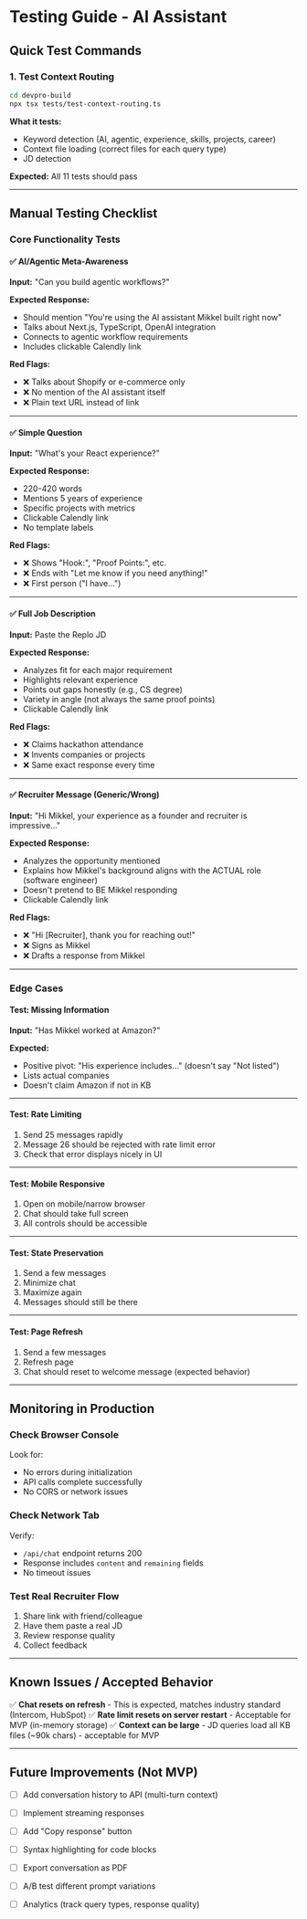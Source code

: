 # Testing Guide - AI Assistant

## Quick Test Commands

### 1. Test Context Routing
```bash
cd devpro-build
npx tsx tests/test-context-routing.ts
```

**What it tests:**
- Keyword detection (AI, agentic, experience, skills, projects, career)
- Context file loading (correct files for each query type)
- JD detection

**Expected:** All 11 tests should pass

---

## Manual Testing Checklist

### Core Functionality Tests

#### ✅ AI/Agentic Meta-Awareness
**Input:** "Can you build agentic workflows?"

**Expected Response:**
- Should mention "You're using the AI assistant Mikkel built right now"
- Talks about Next.js, TypeScript, OpenAI integration
- Connects to agentic workflow requirements
- Includes clickable Calendly link

**Red Flags:**
- ❌ Talks about Shopify or e-commerce only
- ❌ No mention of the AI assistant itself
- ❌ Plain text URL instead of link

---

#### ✅ Simple Question
**Input:** "What's your React experience?"

**Expected Response:**
- 220-420 words
- Mentions 5 years of experience
- Specific projects with metrics
- Clickable Calendly link
- No template labels

**Red Flags:**
- ❌ Shows "Hook:", "Proof Points:", etc.
- ❌ Ends with "Let me know if you need anything!"
- ❌ First person ("I have...")

---

#### ✅ Full Job Description
**Input:** Paste the Replo JD

**Expected Response:**
- Analyzes fit for each major requirement
- Highlights relevant experience
- Points out gaps honestly (e.g., CS degree)
- Variety in angle (not always the same proof points)
- Clickable Calendly link

**Red Flags:**
- ❌ Claims hackathon attendance
- ❌ Invents companies or projects
- ❌ Same exact response every time

---

#### ✅ Recruiter Message (Generic/Wrong)
**Input:** "Hi Mikkel, your experience as a founder and recruiter is impressive..."

**Expected Response:**
- Analyzes the opportunity mentioned
- Explains how Mikkel's background aligns with the ACTUAL role (software engineer)
- Doesn't pretend to BE Mikkel responding
- Clickable Calendly link

**Red Flags:**
- ❌ "Hi [Recruiter], thank you for reaching out!"
- ❌ Signs as Mikkel
- ❌ Drafts a response from Mikkel

---

### Edge Cases

#### Test: Missing Information
**Input:** "Has Mikkel worked at Amazon?"

**Expected:**
- Positive pivot: "His experience includes..." (doesn't say "Not listed")
- Lists actual companies
- Doesn't claim Amazon if not in KB

---

#### Test: Rate Limiting
1. Send 25 messages rapidly
2. Message 26 should be rejected with rate limit error
3. Check that error displays nicely in UI

---

#### Test: Mobile Responsive
1. Open on mobile/narrow browser
2. Chat should take full screen
3. All controls should be accessible

---

#### Test: State Preservation
1. Send a few messages
2. Minimize chat
3. Maximize again
4. Messages should still be there

---

#### Test: Page Refresh
1. Send a few messages
2. Refresh page
3. Chat should reset to welcome message (expected behavior)

---

## Monitoring in Production

### Check Browser Console
Look for:
- No errors during initialization
- API calls complete successfully
- No CORS or network issues

### Check Network Tab
Verify:
- `/api/chat` endpoint returns 200
- Response includes `content` and `remaining` fields
- No timeout issues

### Test Real Recruiter Flow
1. Share link with friend/colleague
2. Have them paste a real JD
3. Review response quality
4. Collect feedback

---

## Known Issues / Accepted Behavior

✅ **Chat resets on refresh** - This is expected, matches industry standard (Intercom, HubSpot)
✅ **Rate limit resets on server restart** - Acceptable for MVP (in-memory storage)
✅ **Context can be large** - JD queries load all KB files (~90k chars) - acceptable for MVP

---

## Future Improvements (Not MVP)

- [ ] Add conversation history to API (multi-turn context)
- [ ] Implement streaming responses
- [ ] Add "Copy response" button
- [ ] Syntax highlighting for code blocks
- [ ] Export conversation as PDF
- [ ] A/B test different prompt variations
- [ ] Analytics (track query types, response quality)

